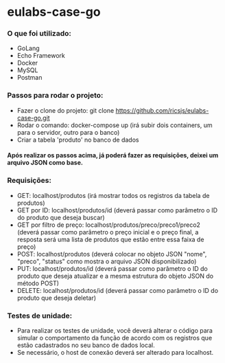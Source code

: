# eulabs-case-go

### O que foi utilizado:
- GoLang
- Echo Framework
- Docker
- MySQL
- Postman

### Passos para rodar o projeto:
- Fazer o clone do projeto: git clone https://github.com/ricsjs/eulabs-case-go.git
- Rodar o comando: docker-compose up (irá subir dois containers, um para o servidor, outro para o banco)
- Criar a tabela 'produto' no banco de dados

#### Após realizar os passos acima, já poderá fazer as requisições, deixei um arquivo JSON como base.

### Requisições: 
- GET: localhost/produtos (irá mostrar todos os registros da tabela de produtos)
- GET por ID: localhost/produtos/id (deverá passar como parâmetro o ID do produto que deseja buscar)
- GET por filtro de preço: localhost/produtos/preco/preco1/preco2 (deverá passar como parâmetro o preço inicial e o preço final, a resposta será uma lista de produtos que estão entre essa faixa de preço)
- POST: localhost/produtos (deverá colocar no objeto JSON "nome", "preco", "status" como mostra o arquivo JSON disponibilizado)
- PUT: localhost/produtos/id (deverá passar como parâmetro o ID do produto que deseja atualizar e a mesma estrutura do objeto JSON do método POST)
- DELETE: localhost/produtos/id (deverá passar como parâmetro o ID do produto que deseja deletar)

### Testes de unidade:
- Para realizar os testes de unidade, você deverá alterar o código para simular o comportamento da função de acordo com os registros que estão cadastrados no seu banco de dados local.
- Se necessário, o host de conexão deverá ser alterado para localhost.
